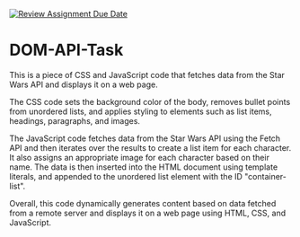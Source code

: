 [![Review Assignment Due Date](https://classroom.github.com/assets/deadline-readme-button-24ddc0f5d75046c5622901739e7c5dd533143b0c8e959d652212380cedb1ea36.svg)](https://classroom.github.com/a/i1dyorsy)

# DOM-API-Task

This is a piece of CSS and JavaScript code that fetches data from the Star Wars API and displays it on a web page.

The CSS code sets the background color of the body, removes bullet points from unordered lists, and applies styling to elements such as list items, headings, paragraphs, and images.

The JavaScript code fetches data from the Star Wars API using the Fetch API and then iterates over the results to create a list item for each character. It also assigns an appropriate image for each character based on their name. The data is then inserted into the HTML document using template literals, and appended to the unordered list element with the ID "container-list".

Overall, this code dynamically generates content based on data fetched from a remote server and displays it on a web page using HTML, CSS, and JavaScript.
